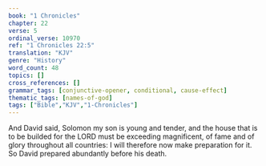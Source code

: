 ```yaml
---
book: "1 Chronicles"
chapter: 22
verse: 5
ordinal_verse: 10970
ref: "1 Chronicles 22:5"
translation: "KJV"
genre: "History"
word_count: 48
topics: []
cross_references: []
grammar_tags: [conjunctive-opener, conditional, cause-effect]
thematic_tags: [names-of-god]
tags: ["Bible","KJV","1-Chronicles"]
---
```

And David said, Solomon my son is young and tender, and the house that is to be builded for the LORD must be exceeding magnificent, of fame and of glory throughout all countries: I will therefore now make preparation for it. So David prepared abundantly before his death.
